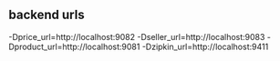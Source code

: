 ## backend urls
-Dprice_url=http://localhost:9082 -Dseller_url=http://localhost:9083 -Dproduct_url=http://localhost:9081
-Dzipkin_url=http://localhost:9411